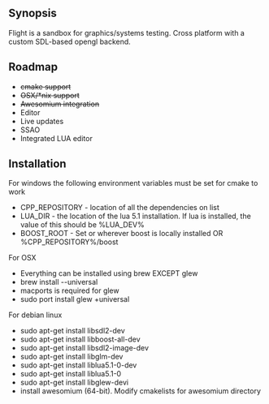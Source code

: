 ## Synopsis

Flight is a sandbox for graphics/systems testing. Cross platform with a custom SDL-based opengl backend. 

## Roadmap

+ ~~cmake support~~
+ ~~OSX/*nix support~~
+ ~~Awesomium integration~~
+ Editor
+ Live updates
+ SSAO 
+ Integrated LUA editor


## Installation

For windows the following environment variables must be set for cmake to work

+ CPP_REPOSITORY - location of all the dependencies on list
+ LUA_DIR - the location of the lua 5.1 installation. If lua is installed, the value of this should be %LUA_DEV%
+ BOOST_ROOT - Set or wherever boost is locally installed OR %CPP_REPOSITORY%/boost

For OSX
+ Everything can be installed using brew EXCEPT glew
+ brew install <dependency> --universal
+ macports is required for glew
+ sudo port install glew +universal

For debian linux

+ sudo apt-get install libsdl2-dev
+ sudo apt-get install libboost-all-dev
+ sudo apt-get install libsdl2-image-dev
+ sudo apt-get install libglm-dev
+ sudo apt-get install liblua5.1-0-dev
+ sudo apt-get install liblua5.1-0
+ sudo apt-get install libglew-devi
+ install awesomium (64-bit). Modify cmakelists for awesomium directory
